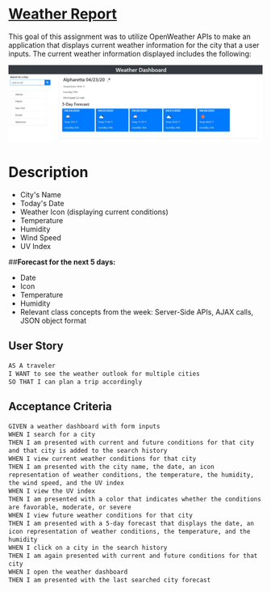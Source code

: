 <h1><a href="https://miteshmodi003.github.io/Weather-Report/"> Weather Report</a></h1>
This goal of this assignment was to utilize OpenWeather APIs to make an application that displays current weather information for the city that a user inputs. The current weather information displayed includes the following:


![Image of Dashboard](./img-weather-dashboard.JPG)

# Description
* City's Name
* Today's Date
* Weather Icon (displaying current conditions)
* Temperature
* Humidity
* Wind Speed
* UV Index

##**Forecast for the next 5 days:**
* Date
* Icon
* Temperature
* Humidity
* Relevant class concepts from the week: Server-Side APIs, AJAX calls, JSON object format

## User Story

```
AS A traveler
I WANT to see the weather outlook for multiple cities
SO THAT I can plan a trip accordingly
```

## Acceptance Criteria

```
GIVEN a weather dashboard with form inputs
WHEN I search for a city
THEN I am presented with current and future conditions for that city and that city is added to the search history
WHEN I view current weather conditions for that city
THEN I am presented with the city name, the date, an icon representation of weather conditions, the temperature, the humidity, the wind speed, and the UV index
WHEN I view the UV index
THEN I am presented with a color that indicates whether the conditions are favorable, moderate, or severe
WHEN I view future weather conditions for that city
THEN I am presented with a 5-day forecast that displays the date, an icon representation of weather conditions, the temperature, and the humidity
WHEN I click on a city in the search history
THEN I am again presented with current and future conditions for that city
WHEN I open the weather dashboard
THEN I am presented with the last searched city forecast
```
